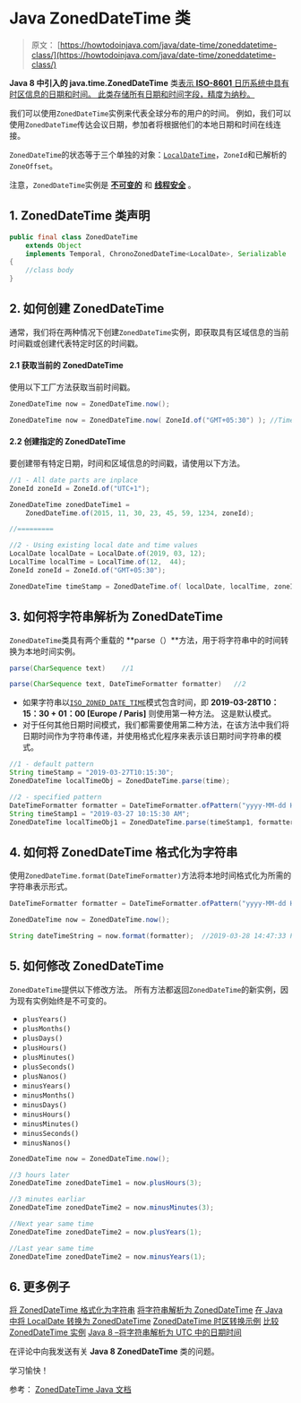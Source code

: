 # Java ZonedDateTime 类

> 原文： [https://howtodoinjava.com/java/date-time/zoneddatetime-class/](https://howtodoinjava.com/java/date-time/zoneddatetime-class/)

**Java 8 中引入的 java.time.ZonedDateTime** 类[表示 **ISO-8601** 日历系统中具有时区信息的日期和时间。 此类存储所有日期和时间字段，精度为纳秒。](https://howtodoinjava.com/java8/date-and-time-api-changes-in-java-8-lambda/)

我们可以使用`ZonedDateTime`实例来代表全球分布的用户的时间。 例如，我们可以使用`ZonedDateTime`传达会议日期，参加者将根据他们的本地日期和时间在线连接。

`ZonedDateTime`的状态等于三个单独的对象：[`LocalDateTime`](https://howtodoinjava.com/java/java-localdatetime-class/)，`ZoneId`和已解析的`ZoneOffset`。

注意，`ZonedDateTime`实例是 [**不可变的**](https://howtodoinjava.com/java/basics/how-to-make-a-java-class-immutable/) 和 [**线程安全**](https://howtodoinjava.com/java/multi-threading/what-is-thread-safety/) 。

## 1\. ZonedDateTime 类声明

```java
public final class ZonedDateTime
	extends Object
	implements Temporal, ChronoZonedDateTime<LocalDate>, Serializable
{
	//class body
}

```

## 2\. 如何创建 ZonedDateTime

通常，我们将在两种情况下创建`ZonedDateTime`实例，即获取具有区域信息的当前时间戳或创建代表特定时区的时间戳。

#### 2.1 获取当前的 ZonedDateTime

使用以下工厂方法获取当前时间戳。

```java
ZonedDateTime now = ZonedDateTime.now();

ZonedDateTime now = ZonedDateTime.now( ZoneId.of("GMT+05:30") ); //Time in IST

```

#### 2.2 创建指定的 ZonedDateTime

要创建带有特定日期，时间和区域信息的时间戳，请使用以下方法。

```java
//1 - All date parts are inplace
ZoneId zoneId = ZoneId.of("UTC+1");

ZonedDateTime zonedDateTime1 =
    ZonedDateTime.of(2015, 11, 30, 23, 45, 59, 1234, zoneId);

//=========

//2 - Using existing local date and time values 
LocalDate localDate = LocalDate.of(2019, 03, 12);
LocalTime localTime = LocalTime.of(12,  44);
ZoneId zoneId = ZoneId.of("GMT+05:30");

ZonedDateTime timeStamp = ZonedDateTime.of( localDate, localTime, zoneId );

```

## 3\. 如何将字符串解析为 ZonedDateTime

`ZonedDateTime`类具有两个重载的 **parse（）**方法，用于将字符串中的时间转换为本地时间实例。

```java
parse(CharSequence text)	//1

parse(CharSequence text, DateTimeFormatter formatter)	//2

```

*   如果字符串以[`ISO_ZONED_DATE_TIME`](https://docs.oracle.com/javase/8/docs/api/java/time/format/DateTimeFormatter.html#ISO_ZONED_DATE_TIME)模式包含时间，即 **2019-03-28T10：15：30 + 01：00 [Europe / Paris]** 则使用第一种方法。 这是默认模式。
*   对于任何其他日期时间模式，我们都需要使用第二种方法，在该方法中我们将日期时间作为字符串传递，并使用格式化程序来表示该日期时间字符串的模式。

```java
//1 - default pattern
String timeStamp = "2019-03-27T10:15:30";
ZonedDateTime localTimeObj = ZonedDateTime.parse(time);

//2 - specified pattern
DateTimeFormatter formatter = DateTimeFormatter.ofPattern("yyyy-MM-dd HH:mm:ss a");
String timeStamp1 = "2019-03-27 10:15:30 AM";
ZonedDateTime localTimeObj1 = ZonedDateTime.parse(timeStamp1, formatter);

```

## 4\. 如何将 ZonedDateTime 格式化为字符串

使用`ZonedDateTime.format(DateTimeFormatter)`方法将本地时间格式化为所需的字符串表示形式。

```java
DateTimeFormatter formatter = DateTimeFormatter.ofPattern("yyyy-MM-dd HH:mm:ss a");

ZonedDateTime now = ZonedDateTime.now();

String dateTimeString = now.format(formatter);	//2019-03-28 14:47:33 PM

```

## 5\. 如何修改 ZonedDateTime

`ZonedDateTime`提供以下修改方法。 所有方法都返回`ZonedDateTime`的新实例，因为现有实例始终是不可变的。

*   `plusYears()`
*   `plusMonths()`
*   `plusDays()`
*   `plusHours()`
*   `plusMinutes()`
*   `plusSeconds()`
*   `plusNanos()`
*   `minusYears()`
*   `minusMonths()`
*   `minusDays()`
*   `minusHours()`
*   `minusMinutes()`
*   `minusSeconds()`
*   `minusNanos()`

```java
ZonedDateTime now = ZonedDateTime.now();

//3 hours later
ZonedDateTime zonedDateTime1 = now.plusHours(3);	

//3 minutes earliar
ZonedDateTime zonedDateTime2 = now.minusMinutes(3);

//Next year same time
ZonedDateTime zonedDateTime2 = now.plusYears(1);

//Last year same time
ZonedDateTime zonedDateTime2 = now.minusYears(1);

```

## 6\. 更多例子

[将 ZonedDateTime 格式化为字符串](https://howtodoinjava.com/java/date-time/format-zoneddatetime/)
[将字符串解析为 ZonedDateTime](https://howtodoinjava.com/java/date-time/zoneddatetime-parse/)
[在 Java 中将 LocalDate 转换为 ZonedDateTime](https://howtodoinjava.com/java/date-time/localdate-zoneddatetime-conversion/)
[ZonedDateTime 时区转换示例](https://howtodoinjava.com/java/date-time/convert-date-between-timezones/)
[比较 ZonedDateTime 实例](https://howtodoinjava.com/java/date-time/zoneddatetime-comparison/)
[Java 8 –将字符串解析为 UTC 中的日期时间](https://howtodoinjava.com/java8/parse-string-to-date-time-utc-gmt/)

在评论中向我发送有关 **Java 8 ZonedDateTime** 类的问题。

学习愉快！

参考： [ZonedDateTime Java 文档](https://docs.oracle.com/javase/8/docs/api/java/time/ZonedDateTime.html)